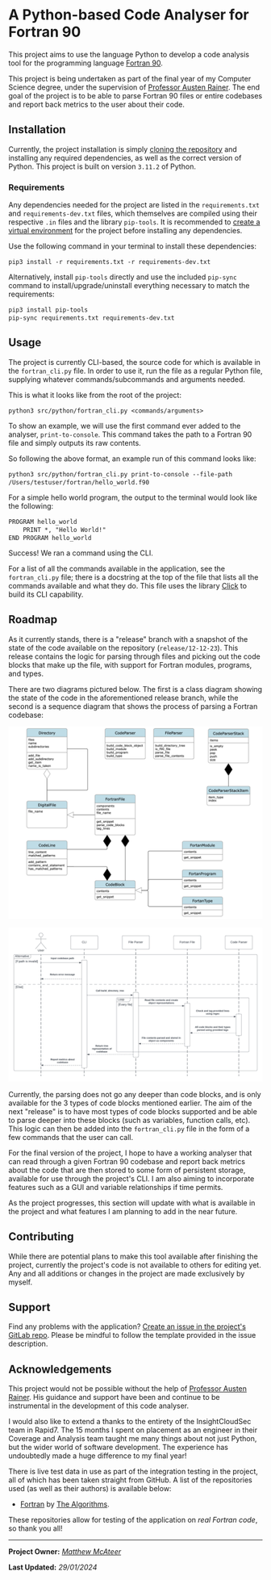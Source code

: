 # A Python-based Code Analyser for Fortran 90

This project aims to use the language Python to develop a code analysis tool for the programming
language [Fortran 90](https://en.wikipedia.org/wiki/Fortran).

This project is being undertaken as part of the final year of my Computer Science degree, under the
supervision of [Professor Austen Rainer](https://pure.qub.ac.uk/en/persons/austen-rainer). The end
goal of the project is to be able to parse Fortran 90 files or entire codebases and report back
metrics to the user about their code.

## Installation

Currently, the project installation is simply
[cloning the repository](https://docs.github.com/en/repositories/creating-and-managing-repositories/cloning-a-repository)
and installing any required dependencies, as well as the correct version of Python. This project is
built on version `3.11.2` of Python.

### Requirements

Any dependencies needed for the project are listed in the `requirements.txt` and
`requirements-dev.txt` files, which themselves are compiled using their respective `.in` files and
the library `pip-tools`. It is recommended to
[create a virtual environment](https://docs.python.org/3/library/venv.html#creating-virtual-environments)
for the project before installing any dependencies.

Use the following command in your terminal to install these dependencies: 

```
pip3 install -r requirements.txt -r requirements-dev.txt
```

Alternatively, install `pip-tools` directly and use the included `pip-sync` command to
install/upgrade/uninstall everything necessary to match the requirements:

```
pip3 install pip-tools
pip-sync requirements.txt requirements-dev.txt
```

## Usage

The project is currently CLI-based, the source code for which is available in the `fortran_cli.py`
file. In order to use it, run the file as a regular Python file, supplying whatever
commands/subcommands and arguments needed.

This is what it looks like from the root of the project:

```
python3 src/python/fortran_cli.py <commands/arguments>
```

To show an example, we will use the first command ever added to the analyser, `print-to-console`.
This command takes the path to a Fortran 90 file and simply outputs its raw contents.

So following the above format, an example run of this command looks like:

```
python3 src/python/fortran_cli.py print-to-console --file-path /Users/testuser/fortran/hello_world.f90
```

For a simple hello world program, the output to the terminal would look like the following:

```
PROGRAM hello_world
    PRINT *, "Hello World!"
END PROGRAM hello_world
```

Success! We ran a command using the CLI. 

For a list of all the commands available in the application, see the `fortran_cli.py` file; there is
a docstring at the top of the file that lists all the commands available and what they do. This file
uses the library [Click](https://click.palletsprojects.com/en/8.1.x/#) to build its CLI capability.

## Roadmap

As it currently stands, there is a "release" branch with a snapshot of the state of the code
available on the repository (`release/12-12-23`). This release contains the logic for parsing
through files and picking out the code blocks that make up the file, with support for Fortran
modules, programs, and types.

There are two diagrams pictured below. The first is a class diagram showing the state of the code in
the aforementioned release branch, while the second is a sequence diagram that shows the process of
parsing a Fortran codebase:

![A class diagram showing the state of the project as of 12/12/2023.](docs/images/fortran-parser-classes-12-12-23.png)

![A sequence diagram showing the project's parsing logic.](docs/images/fortran-parsing-logic.png)

Currently, the parsing does not go any deeper than code blocks, and is only available for the 3
types of code blocks mentioned earlier. The aim of the next "release" is to have most types of code
blocks supported and be able to parse deeper into these blocks (such as variables, function calls,
etc). This logic can then be added into the `fortran_cli.py` file in the form of a few commands that
the user can call.

For the final version of the project, I hope to have a working analyser that can read through a
given Fortran 90 codebase and report back metrics about the code that are then stored to some form
of persistent storage, available for use through the project's CLI. I am also aiming to incorporate
features such as a GUI and variable relationships if time permits.

As the project progresses, this section will update with what is available in the project and what
features I am planning to add in the near future.

## Contributing

While there are potential plans to make this tool available after finishing the project, currently
the project's code is not available to others for editing yet. Any and all additions or changes in
the project are made exclusively by myself.

## Support

Find any problems with the application?
[Create an issue in the project's GitLab repo](https://gitlab.eeecs.qub.ac.uk/40291992/fortran-90-analyser/-/issues/new).
Please be mindful to follow the template provided in the issue description.

## Acknowledgements

This project would not be possible without the help of
[Professor Austen Rainer](https://pure.qub.ac.uk/en/persons/austen-rainer). His guidance and support
have been and continue to be instrumental in the development of this code analyser.

I would also like to extend a thanks to the entirety of the InsightCloudSec team in Rapid7. The 15
months I spent on placement as an engineer in their Coverage and Analysis team taught me many things
about not just Python, but the wider world of software development. The experience has undoubtedly
made a huge difference to my final year!

There is live test data in use as part of the integration testing in the project, all of which has
been taken straight from GitHub. A list of the repositories used (as well as their authors) is
available below:

- [Fortran](https://github.com/TheAlgorithms/Fortran) by
  [The Algorithms](https://github.com/TheAlgorithms/).

These repositories allow for testing of the application on *real Fortran code*, so thank you all!

***

**Project Owner:** *[Matthew McAteer](https://github.com/matthew-mca)*

**Last Updated:** *29/01/2024*